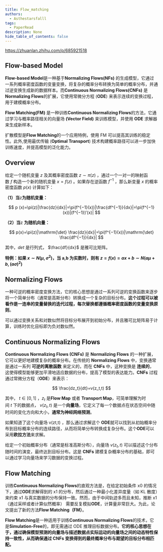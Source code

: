 ```yaml
---
title: Flow_matching
authors:
  - Asthestarsfalll
tags:
  - PaperRead
description: None
hide_table_of_contents: false
---
```


https://zhuanlan.zhihu.com/p/685921518

## Flow-based Model

**Flow-based Model**是一种基于**Normalizing Flows(NFs)** 的生成模型，它通过一系列概率密度函数的变量变换，将复杂的概率分布转换为简单的概率分布，并通过逆变换生成新的数据样本。而**Continuous Normalizing Flows(CNFs)** 是**Normalizing Flows**的扩展，它使用常微分方程 (**ODE**) 来表示连续的变换过程，用于建模概率分布。

**Flow Matching(FM)** 是一种训练**Continuous Normalizing Flows**的方法，它通过学习与概率路径相关的向量场 **(Vector Field)** 来训练模型，并使用 **ODE** 求解器来生成新样本。

扩散模型是**Flow Matching**的一个应用特例，使用 FM 可以提高其训练的稳定性。此外,使用最优传输 (**Optimal Transport**) 技术构建概率路径可以进一步加快训练速度，并提高模型的泛化能力。

## Overview

给定一个随机变量 $z$ 及其概率密度函数 $z∼\pi(z)$ ，通过一个一对一的映射函数 $f$ 构造一个新的随机变量 $x=f(z)$ 。如果存在逆函数 $f^{−1}$ ，那么新变量 $x$ 的概率密度函数 $p(x)$ 计算如下：

**（1）当**z**为随机变量：**

$$
p (x)=\pi(z)|\frac{dz}{dx}|=\pi(f^{−1}(x))|\frac{df^{−1}}{dx}|=\pi(f^{−1}(x))|(f^{−1})′(x)|
$$

**（2）当**z **为随机向量：**

$$
p(x)=\pi(z)|\mathrm{\det}⁡ \frac{dz}{dx}|=\pi(f^{−1}(x))|\mathrm{\det}⁡⁡ \frac{df^{−1}}{dx}|
$$

其中，$det$ 是行列式， $\frac{df}{dx}$ 是雅可比矩阵。

**特例：如果 $x∼N(\mu,\sigma^2)$，当 a,b 为实数时，则有 $z =f(x)=ax+b∼N(aμ+b,(aσ)^2)$**

## Normalizing Flows

一种可逆的概率密度变换方法，它的核心思想是通过一系列可逆的变换函数来逐步将一个简单分布（通常是高斯分布）转换成一个复杂的目标分布。**这个过程可以被看作是一连串的变量替换的迭代过程，每次替换都遵循概率密度函数的变量变换原则**。

可以通过变换关系和对数似然将目标分布展开到初始分布，并且雅可比矩阵易于计算，训练时优化目标即为负对数似然。

## Continuous Normalizing Flows

**Continuous Normalizing Flows (CNFs)** 是 **Normalizing Flows** 的一种扩展，它可以更好地建模复杂的概率分布。在传统的 **Normalizing Flows** 中，变换通常是通过一系列 **可逆的离散函数** 来定义的，而在 **CNFs** 中，这种变换是 **连续的**，这使得模型能够更加平滑地适应数据的分布，提高了模型的表达能力。**CNFs** 过程通过常微分方程（**ODE**）来表示：

$$
\frac{dz_t}{dt}=v(z_t,t)
$$

其中， $t \in [0,1]$ ，$z_t$ 是**Flow Map** 或者 **Transport Map**，可简单理解为时间 $t$ 下的数据点， $v(z_t,t)$ 是一个**向量场**，它定义了每一个数据点在状态空间中随时间的变化方向和大小，**通常为神经网络预测**。

如果知道了这个向量场 v(zt,t) ，那么通过求解这个 **ODE**就可以找到从初始概率分布到目标概率分布的连续路径，从而将简单分布转换成复杂分布。这个**ODE**可以采用**欧拉方法**来求解。

给定一个初始概率分布（通常是标准高斯分布），向量场 $v(z_t,t)$ 可以描述这个分布随时间的演变，最终达到目标分布。这是 **CNFs** 建模复杂概率分布的基础，即可以通过学习向量场来学习数据的变换过程。

## Flow Matching

训练**Continuous Normalizing Flows**的直观方法是，在给定初始条件 x0 ​的情况下，通过**ODE**求解得到的 x1 ​的分布，然后通过一种最小化差异度量（如 KL 散度）来约束 x1 与真实数据的分布保持一致。然而，由于中间轨迹多而且未知，推断 x1（通过采样或者计算似然概率） 需要反复模拟**ODE**，计算量非常巨大。为此，论文提出了新的方法**Flow Matching（FM）**。

**Flow Matching**是一种适用于训练**Continuous Normalizing Flows**的技术，它是**Simulation-Free**的，即无需通过 ODE 推理目标数据分布。**它的核心思想在于，通过确保模型预测的向量场与描述数据点实际运动的向量场之间的动态特性保持一致性，从而确保通过 CNFs 变换得到的最终概率分布与期望的目标分布相匹配。**
